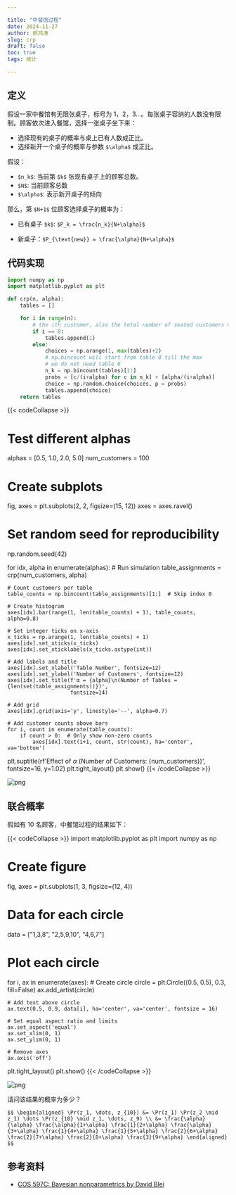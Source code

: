 ```yaml
---

title: "中餐馆过程"
date: 2024-11-27
author: 郝鸿涛
slug: crp
draft: false
toc: true
tags: 统计

---
```


## 定义

假设一家中餐馆有无限张桌子，标号为 1，2，3...。每张桌子容纳的人数没有限制。顾客依次进入餐馆，选择一张桌子坐下来：

- 选择现有的桌子的概率与桌上已有人数成正比。
- 选择新开一个桌子的概率与参数 `$\alpha$` 成正比。

假设：

- `$n_k$`: 当前第 `$k$` 张现有桌子上的顾客总数。
- `$N$`: 当前顾客总数
- `$\alpha$`: 表示新开桌子的倾向

那么，第 `$N+1$` 位顾客选择桌子的概率为：

- 已有桌子 `$k$`: `$P_k = \frac{n_k}{N+\alpha}$`

- 新桌子：`$P_{\text{new}} = \frac{\alpha}{N+\alpha}$`

## 代码实现


```python
import numpy as np 
import matplotlib.pyplot as plt 

def crp(n, alpha):
    tables = []

    for i in range(n):
        # the ith customer, also the total number of seated customers now
        if i == 0:
            tables.append(1)
        else:
            choices = np.arange(1, max(tables)+2)
            # np.bincount will start from table 0 till the max
            # we do not need table 0
            n_k = np.bincount(tables)[1:]
            probs = [c/(i+alpha) for c in n_k] + [alpha/(i+alpha)]
            choice = np.random.choice(choices, p = probs)
            tables.append(choice)
    return tables
```


{{< codeCollapse >}}
# Test different alphas
alphas = [0.5, 1.0, 2.0, 5.0]
num_customers = 100

# Create subplots
fig, axes = plt.subplots(2, 2, figsize=(15, 12))
axes = axes.ravel()

# Set random seed for reproducibility
np.random.seed(42)

for idx, alpha in enumerate(alphas):
    # Run simulation
    table_assignments = crp(num_customers, alpha)
    
    # Count customers per table
    table_counts = np.bincount(table_assignments)[1:]  # Skip index 0
    
    # Create histogram
    axes[idx].bar(range(1, len(table_counts) + 1), table_counts, alpha=0.8)

    # Set integer ticks on x-axis
    x_ticks = np.arange(1, len(table_counts) + 1)
    axes[idx].set_xticks(x_ticks)
    axes[idx].set_xticklabels(x_ticks.astype(int))
    
    # Add labels and title
    axes[idx].set_xlabel('Table Number', fontsize=12)
    axes[idx].set_ylabel('Number of Customers', fontsize=12)
    axes[idx].set_title(f'α = {alpha}\n(Number of Tables = {len(set(table_assignments))})', 
                        fontsize=14)
    
    # Add grid
    axes[idx].grid(axis='y', linestyle='--', alpha=0.7)
    
    # Add customer counts above bars
    for i, count in enumerate(table_counts):
        if count > 0:  # Only show non-zero counts
            axes[idx].text(i+1, count, str(count), ha='center', va='bottom')

plt.suptitle(rf'Effect of $\alpha$ (Number of Customers: {num_customers})', 
             fontsize=16, 
             y=1.02)
plt.tight_layout()
plt.show()
{{< /codeCollapse >}}


    
![png](/cn/blog/2024-11-27-crp_files/2024-11-27-crp_3_0.png)
    


## 联合概率

假如有 10 名顾客，中餐馆过程的结果如下：


{{< codeCollapse >}}
import matplotlib.pyplot as plt
import numpy as np

# Create figure
fig, axes = plt.subplots(1, 3, figsize=(12, 4))

# Data for each circle
data = ["1,3,8", "2,5,9,10", "4,6,7"]

# Plot each circle
for i, ax in enumerate(axes):
    # Create circle
    circle = plt.Circle((0.5, 0.5), 0.3, fill=False)
    ax.add_artist(circle)
    
    # Add text above circle
    ax.text(0.5, 0.9, data[i], ha='center', va='center', fontsize = 16)
    
    # Set equal aspect ratio and limits
    ax.set_aspect('equal')
    ax.set_xlim(0, 1)
    ax.set_ylim(0, 1)
    
    # Remove axes
    ax.axis('off')

plt.tight_layout()
plt.show()
{{< /codeCollapse >}}


    
![png](/cn/blog/2024-11-27-crp_files/2024-11-27-crp_5_0.png)
    


请问该结果的概率为多少？

`$$
\begin{aligned}
\Pr(z_1, \dots, z_{10}) &= \Pr(z_1) \Pr(z_2 \mid z_1) \dots \Pr(z_{10} \mid z_1, \dots, z_9) \\
&= \frac{\alpha}{\alpha} \frac{\alpha}{1+\alpha} \frac{1}{2+\alpha} \frac{\alpha}{3+\alpha} \frac{1}{4+\alpha} \frac{1}{5+\alpha} \frac{2}{6+\alpha} \frac{2}{7+\alpha} \frac{2}{8+\alpha} \frac{3}{9+\alpha}
\end{aligned}
$$`

## 参考资料

- [COS 597C: Bayesian nonparametrics by David Blei](https://www.cs.princeton.edu/courses/archive/fall07/cos597C/scribe/20070921.pdf)

